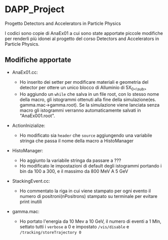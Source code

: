 # DAPP_Project
Progetto Detectors and Accelerators in Particle Physics

I codici sono copie di AnaEx01 a cui sono state apportate piccole modifiche per renderli più idonei al progetto del corso Detectors and Accelerators in Particle Physics.

## Modifiche apportate

- AnaEx01.cc:
  * Ho inserito dei setter per modificare materiali e geometria del detector per ottere un unico blocco di Alluminio di 5X<sub>0<\sub>
  * Ho aggiundo un `while` che salva in un file root, con lo stesso nome della macro, gli istogrammi ottenuti alla fine della simulazione(es. gamma.mac->gamma.root). Se la simulazione viene lanciata senza macro gli istogrammi verranno automaticamente salvati in "AnaEx001.root".
  
- ActionInizialize:
  * Ho modificato sia `header` che `source` aggiungendo una variabile stringa che passa il nome della macro a HistoManager

- HistoManager:
  * Ho aggiunto la variabile stringa da passare a ???
  * Ho modificato le impostazioni di default degli istogrammi portando i bin da 100 a 300, e il massimo da 800 MeV A 5 GeV

- StackingEvent.cc:
  * Ho commentato la riga in cui viene stampato per ogni evento il numero di positroni(nPositrons) stampato su terminale per evitare print inutili
 
- gamma.mac:
  * Ho portato l'energia da 10 Mev a 10 GeV, il numero di eventi a 1 Mln, settato tutti i `verbose` a 0 e impostato `/vis/disable` e `/tracking/storeTrajectory 0`
